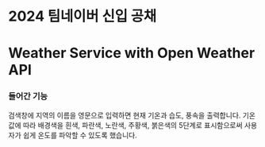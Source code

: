 2024 팀네이버 신입 공채
======================

# Weather Service with Open Weather API

### 들어간 기능
검색창에 지역의 이름을 영문으로 입력하면 현재 기온과 습도, 풍속을 출력합니다.
기온값에 따라 배경색을 흰색, 파란색, 노란색, 주황색, 붉은색의 5단계로 표시함으로써 사용자가 쉽게 온도를 파악할 수 있도록 했습니다.

